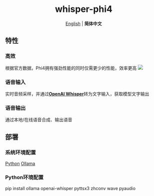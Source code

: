 <div align="center">
  <h1>whisper-phi4</h1>
  
  [English](README.md) | **简体中文**
</div>

## 特性
### 高效
根据官方数据，Phi4拥有强劲性能的同时仅需更少的性能，效率更高
<img src='https://github.com/user-attachments/assets/f7541460-4176-469e-8f8f-8e673fc59f86'>

### 语音输入
实时音频采样，并通过[**OpenAI Whisper**](https://github.com/openai/whisper)转为文字输入，获取模型文字输出

### 语音输出
通过本地/在线语音合成、输出语音

## 部署
### 系统环境配置
[Python](https://www.python.org/downloads/release/python-3110/)
[Ollama](https://ollama.com/)
### Python环境配置
  pip install ollama openai-whisper pyttsx3 zhconv wave pyaudio

